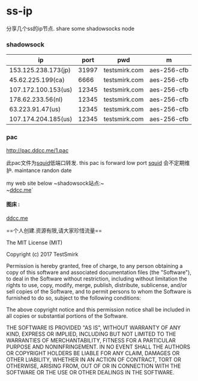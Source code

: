 # ss-ip
分享几个ss的ip节点. 
share some shadowsocks node
### shadowsock  

ip | port  | pwd | m|
---- | --- | --- | --- |
153.125.238.173(jp) | 31997 | testsmirk.com | aes-256-cfb
45.62.225.199(ca) | 6666 | testsmirk.com | aes-256-cfb
107.172.100.153(us) | 12345 | testsmirk.com | aes-256-cfb
178.62.233.56(nl) | 12345 | testsmirk.com | aes-256-cfb
63.223.91.47(us) | 12345| testsmirk.com | aes-256-cfb
107.174.204.185(us) | 12345 | testsmirk.com | aes-256-cfb
### pac 

http://pac.ddcc.me/1.pac  

此pac文件为[squid](https://github.com/rptec/squid-PAC)低端口转发.
this pac is forward low port [squid](https://github.com/rptec/squid-PAC)
会不定期维护.  maintance randon date

my web site below
~shadowsock站点:~  
~[ddcc.me](http://ddcc.me)` 
#### 图床 :  
[ddcc.me](http://ddcc.me)  

==个人创建.资源有限,请大家珍惜流量==



The MIT License (MIT)

Copyright (c) 2017 TestSmirk

Permission is hereby granted, free of charge, to any person obtaining a copy
of this software and associated documentation files (the "Software"), to deal
in the Software without restriction, including without limitation the rights
to use, copy, modify, merge, publish, distribute, sublicense, and/or sell
copies of the Software, and to permit persons to whom the Software is
furnished to do so, subject to the following conditions:

The above copyright notice and this permission notice shall be included in all
copies or substantial portions of the Software.

THE SOFTWARE IS PROVIDED "AS IS", WITHOUT WARRANTY OF ANY KIND, EXPRESS OR
IMPLIED, INCLUDING BUT NOT LIMITED TO THE WARRANTIES OF MERCHANTABILITY,
FITNESS FOR A PARTICULAR PURPOSE AND NONINFRINGEMENT. IN NO EVENT SHALL THE
AUTHORS OR COPYRIGHT HOLDERS BE LIABLE FOR ANY CLAIM, DAMAGES OR OTHER
LIABILITY, WHETHER IN AN ACTION OF CONTRACT, TORT OR OTHERWISE, ARISING FROM,
OUT OF OR IN CONNECTION WITH THE SOFTWARE OR THE USE OR OTHER DEALINGS IN THE
SOFTWARE.
